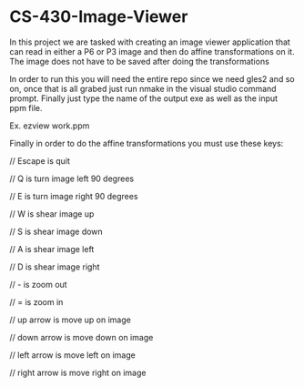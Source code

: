 # CS-430-Image-Viewer
In this project we are tasked with creating an image viewer application
that can read in either a P6 or P3 image and then do affine transformations 
on it. The image does not have to be saved after doing the transformations

In order to run this you will need the entire repo since we need gles2 and so on,
once that is all grabed just run nmake in the visual studio command prompt. 
Finally just type the name of the output exe as well as the input ppm file.

Ex. ezview work.ppm


Finally in order to do the affine transformations you must use these keys:

// Escape is quit

// Q is turn image left 90 degrees

// E is turn image right 90 degrees

// W is shear image up

// S is shear image down

// A is shear image left

// D is shear image right

// - is zoom out

// = is zoom in

// up arrow is move up on image

// down arrow is move down on image

// left arrow is move left on image

// right arrow is move right on image
